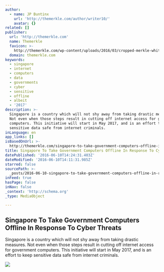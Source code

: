 ```yaml
---
author:
  - name: JP Buntinx
    url: 'http://themerkle.com/author/writer10/'
    avatar: {}
related: []
publisher:
  url: 'http://themerkle.com'
  name: Themerkle
  favicon: >-
    http://themerkle.com/wp-content/uploads/2016/03/cropped-merkle-white-1-192x192.png
  domain: themerkle.com
keywords:
  - singapore
  - internet
  - computers
  - data
  - governments
  - cyber
  - sensitive
  - offline
  - albeit
  - '2017'
description: >-
  Singapore is a country which will not shy away from taking drastic measures.
  Not even when those steps result in cutting off internet access for government
  computers. This initiative will start in May 2017, and is an effort to keep
  sensitive data safe from internet criminals.
inLanguage: en
app_links: []
isBasedOnUrl: >-
  http://themerkle.com/singapore-to-take-government-computers-offline-in-response-to-cyber-threats/
title: Singapore To Take Government Computers Offline In Response To Cyber Threats
datePublished: '2016-06-10T14:24:31.403Z'
dateModified: '2016-06-10T14:11:31.985Z'
starred: false
sourcePath: >-
  _posts/2016-06-10-singapore-to-take-government-computers-offline-in-response-t.md
inFeed: true
hasPage: false
inNav: false
_context: 'http://schema.org'
_type: MediaObject

---
```

<article style=""><h1>Singapore To Take Government Computers Offline In Response To Cyber Threats</h1><p>Singapore is a country which will not shy away from taking drastic measures. Not even when those steps result in cutting off internet access for government computers. This initiative will start in May 2017, and is an effort to keep sensitive data safe from internet criminals.</p><img src="http://themerkle.com/wp-content/uploads/2016/06/shutterstock_414156880.jpg" /></article>